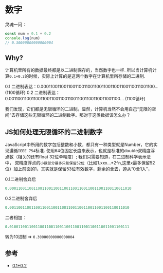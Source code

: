 # 数字

灵魂一问：
``` js
const num = 0.1 + 0.2
console.log(num)
// 0.30000000000000004
```

## Why?

计算机里所有的数据最终都是以二进制保存的，当然数字也一样.
所以当计算机计算`0.1+0.2`的时候，实际上计算的是这两个数字在计算机里所存储的二进制.

0.1 二进制表达：0.000110011001100110011001100110011001100110011001100...(1100循环)
0.2 二进制表达：0.00110011001100110011001100110011001100110011001100... (1100循环)

我们发现，它们都是无限循环的二进制。显然，计算机当然不会用自己“无限的空间”去存储这些无限循环的二进制数字。那对于这类数据该怎么办？

## JS如何处理无限循环的二进制数字

JavaScript中所用的数字包括整数和小数，都只有一种类型就是Number，它的实现遵循`IEEE 754`标准.
使用64位固定长度来表示，也就是标准的double双精度浮点数（相关的还有float 32位单精度）; 我们只需要知道，在二进制科学表示法中，
双精度浮点的`小数部分最多只能保留52位`（比如1.xxx...*2^n,这里x最多保留52位）加上前面的1，其实就是保留53位有效数字，剩余的舍去，遵从“0舍1入”，

0.1二进制舍弃后
```js
0.00011001100110011001100110011001100110011001100110011010
```

0.2二进制舍弃后
```js
0.0011001100110011001100110011001100110011001100110011010
```

二者相加：
``` js
0.0100110011001100110011001100110011001100110011001100111
```
转为10进制 => `0.30000000000000004`


## 参考

- [0.1+0.2](https://juejin.cn/post/6844903700356399112)